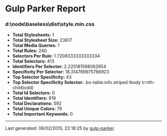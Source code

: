 # Gulp Parker Report


### d:\node\baseless\dist\style.min.css

- **Total Stylesheets:** 1
- **Total Stylesheet Size:** 23617
- **Total Media Queries:** 1
- **Total Rules:** 240
- **Selectors Per Rule:** 1.7208333333333334
- **Total Selectors:** 413
- **Identifiers Per Selector:** 2.225181598062954
- **Specificity Per Selector:** 18.314769975786923
- **Top Selector Specificity:** 43
- **Top Selector Specificity Selector:** .bs-table.info.striped tbody tr:nth-child(odd)
- **Total Id Selectors:** 0
- **Total Identifiers:** 919
- **Total Declarations:** 592
- **Total Unique Colors:** 76
- **Total Important Keywords:** 0

* * *

Last generated: 06/02/2015, 22:18:25 by [gulp-parker](https://github.com/PavelDemyanenko/gulp-parker).
